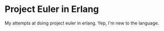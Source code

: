 Project Euler in Erlang
=======================

My attempts at doing project euler in erlang. Yep, I'm new to the language.
